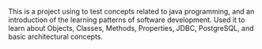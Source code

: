 This is a project using to test concepts related to java programming, and an introduction of the learning patterns of software development.
Used it to learn about Objects, Classes, Methods, Properties, JDBC, PostgreSQL, and basic architectural concepts.
